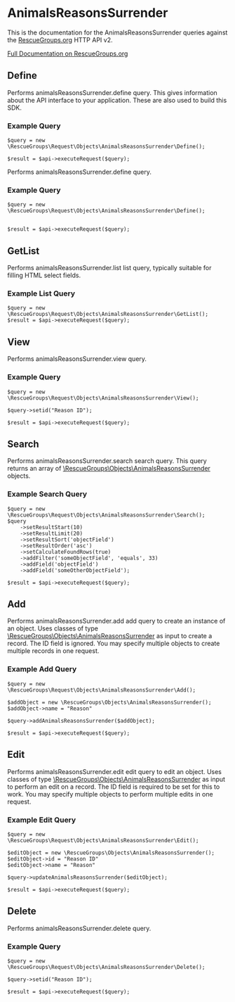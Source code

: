 # AnimalsReasonsSurrender

This is the documentation for the AnimalsReasonsSurrender queries against the [RescueGroups.org](https://www.rescuegroups.org/) HTTP API v2.

[Full Documentation on RescueGroups.org](https://userguide.rescuegroups.org/display/APIDG/Object+definitions#Objectdefinitions-animalsReasonsSurrender)

## Define
Performs animalsReasonsSurrender.define query. This gives information about the API interface to your application. These are also used to build this SDK.

### Example Query

    $query = new \RescueGroups\Request\Objects\AnimalsReasonsSurrender\Define();

    $result = $api->executeRequest($query);
Performs animalsReasonsSurrender.define query.

### Example Query

    $query = new \RescueGroups\Request\Objects\AnimalsReasonsSurrender\Define();


    $result = $api->executeRequest($query);

## GetList
Performs animalsReasonsSurrender.list list query, typically suitable for filling HTML select fields.

### Example List Query

    $query = new \RescueGroups\Request\Objects\AnimalsReasonsSurrender\GetList();
    $result = $api->executeRequest($query);
## View
Performs animalsReasonsSurrender.view query.

### Example Query

    $query = new \RescueGroups\Request\Objects\AnimalsReasonsSurrender\View();

    $query->setid("Reason ID");

    $result = $api->executeRequest($query);

## Search
Performs animalsReasonsSurrender.search search query. This query returns an array of [\RescueGroups\Objects\AnimalsReasonsSurrender](../../../src/Objects/AnimalsReasonsSurrender.php) objects.

### Example Search Query

    $query = new \RescueGroups\Request\Objects\AnimalsReasonsSurrender\Search();
    $query
        ->setResultStart(10)
        ->setResultLimit(20)
        ->setResultSort('objectField')
        ->setResultOrder('asc')
        ->setCalculateFoundRows(true)
        ->addFilter('someObjectField', 'equals', 33)
        ->addField('objectField')
        ->addField('someOtherObjectField');

    $result = $api->executeRequest($query);
## Add
Performs animalsReasonsSurrender.add add query to create an instance of an object. Uses classes of type [\RescueGroups\Objects\AnimalsReasonsSurrender](../../../src/Objects/AnimalsReasonsSurrender.php) as input to create a record. The ID field is ignored. You may specify multiple objects to create multiple records in one request.

### Example Add Query

    $query = new \RescueGroups\Request\Objects\AnimalsReasonsSurrender\Add();

    $addObject = new \RescueGroups\Objects\AnimalsReasonsSurrender();
    $addObject->name = "Reason"

    $query->addAnimalsReasonsSurrender($addObject);

    $result = $api->executeRequest($query);
## Edit
Performs animalsReasonsSurrender.edit edit query to edit an object. Uses classes of type [\RescueGroups\Objects\AnimalsReasonsSurrender](../../../src/Objects/AnimalsReasonsSurrender.php) as input to perform an edit on a record. The ID field is required to be set for this to work. You may specify multiple objects to perform multiple edits in one request.

### Example Edit Query

    $query = new \RescueGroups\Request\Objects\AnimalsReasonsSurrender\Edit();

    $editObject = new \RescueGroups\Objects\AnimalsReasonsSurrender();
    $editObject->id = "Reason ID"
    $editObject->name = "Reason"

    $query->updateAnimalsReasonsSurrender($editObject);

    $result = $api->executeRequest($query);
## Delete
Performs animalsReasonsSurrender.delete query.

### Example Query

    $query = new \RescueGroups\Request\Objects\AnimalsReasonsSurrender\Delete();

    $query->setid("Reason ID");

    $result = $api->executeRequest($query);

